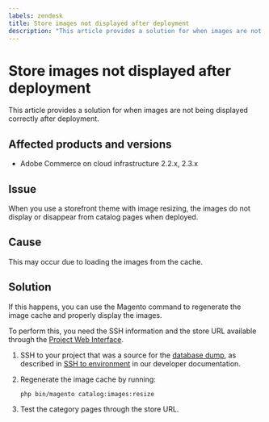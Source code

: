 ```yaml
---
labels: zendesk
title: Store images not displayed after deployment
description: "This article provides a solution for when images are not being displayed correctly after deployment."
---
```


# Store images not displayed after deployment

This article provides a solution for when images are not being displayed correctly after deployment.

## Affected products and versions

* Adobe Commerce on cloud infrastructure 2.2.x, 2.3.x

## Issue

When you use a storefront theme with image resizing, the images do not display or disappear from catalog pages when deployed.

## Cause

This may occur due to loading the images from the cache.

## Solution

If this happens, you can use the Magento command to regenerate the image cache and properly display the images.

To perform this, you need the SSH information and the store URL available through the [Project Web Interface](https://devdocs.magento.com/cloud/project/projects.html).

1. SSH to your project that was a source for the [database dump](https://support.magento.com/hc/en-us/articles/360003254334-Create-database-dump-on-Cloud), as described in [SSH to environment](https://devdocs.magento.com/guides/v2.3/cloud/env/environments-ssh.html#ssh) in our developer documentation.
1. Regenerate the image cache by running:

    ```bash
    php bin/magento catalog:images:resize
    ```

1. Test the category pages through the store URL.